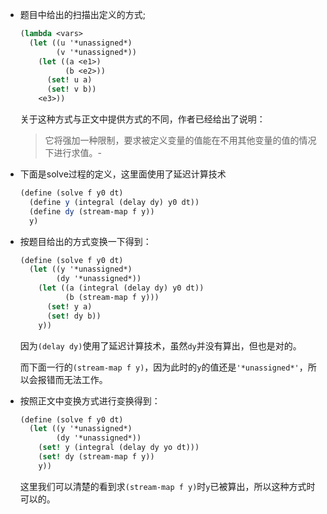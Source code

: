 - 题目中给出的扫描出定义的方式;

  ```scheme
  (lambda <vars>
    (let ((u '*unassigned*)
          (v '*unassigned*))
      (let ((a <e1>)
            (b <e2>))
        (set! u a)
        (set! v b))
      <e3>))
  ```

  关于这种方式与正文中提供方式的不同，作者已经给出了说明：

  > 它将强加一种限制，要求被定义变量的值能在不用其他变量的值的情况下进行求值。- 

- 下面是solve过程的定义，这里面使用了延迟计算技术

  ```scheme
  (define (solve f y0 dt)
    (define y (integral (delay dy) y0 dt))
    (define dy (stream-map f y))
    y)
  ```

- 按题目给出的方式变换一下得到：

  ```scheme
  (define (solve f y0 dt)
    (let ((y '*unassigned*)
          (dy '*unassigned*))
      (let ((a (integral (delay dy) y0 dt))
            (b (stream-map f y)))
        (set! y a)
        (set! dy b))
      y))
  ```

  因为`(delay dy)`使用了延迟计算技术，虽然`dy`并没有算出，但也是对的。

  而下面一行的`(stream-map f y)`，因为此时的`y`的值还是`'*unassigned*'`，所以会报错而无法工作。

- 按照正文中变换方式进行变换得到：

  ```scheme
  (define (solve f y0 dt)
    (let ((y '*unassigned*)
          (dy '*unassigned*))
      (set! y (integral (delay dy yo dt)))
      (set! dy (stream-map f y))
      y))
  ```

  这里我们可以清楚的看到求`(stream-map f y)`时`y`已被算出，所以这种方式时可以的。